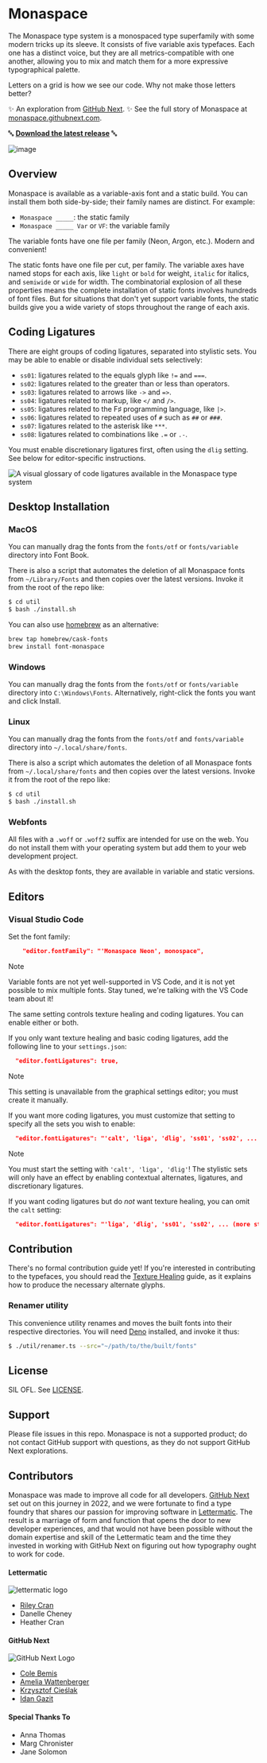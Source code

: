 # Monaspace

The Monaspace type system is a monospaced type superfamily with some modern tricks up its sleeve. It consists of five variable axis typefaces. Each one has a distinct voice, but they are all metrics-compatible with one another, allowing you to mix and match them for a more expressive typographical palette.

Letters on a grid is how we see our code. Why not make those letters better?

✨ An exploration from [GitHub Next](https://githubnext.com). ✨ See the full story of Monaspace at [monaspace.githubnext.com](https://monaspace.githubnext.com).

🔤 **[Download the latest release](https://github.com/githubnext/monaspace/releases/latest)** 🔤

![image](https://github.com/githubnext/monaspace/assets/22723/301020e0-f138-44af-abb1-48efa610be08)


## Overview

Monaspace is available as a variable-axis font and a static build. You can install them both side-by-side; their family names are distinct. For example:

- `Monaspace _____`: the static family
- `Monaspace _____ Var` or `VF`: the variable family

The variable fonts have one file per family (Neon, Argon, etc.). Modern and convenient!

The static fonts have one file per cut, per family. The variable axes have named stops for each axis, like `light` or `bold` for weight, `italic` for italics, and `semiwide` or `wide` for width. The combinatorial explosion of all these properties means the complete installation of static fonts involves hundreds of font files. But for situations that don't yet support variable fonts, the static builds give you a wide variety of stops throughout the range of each axis.

## Coding Ligatures

There are eight groups of coding ligatures, separated into stylistic sets. You may be able to enable or disable individual sets selectively:

* `ss01`: ligatures related to the equals glyph like `!=` and `===`.
* `ss02`: ligatures related to the greater than or less than operators.
* `ss03`: ligatures related to arrows like `->` and `=>`.
* `ss04`: ligatures related to markup, like `</` and `/>`. 
* `ss05`: ligatures related to the F♯ programming language, like `|>`.
* `ss06`: ligatures related to repeated uses of `#` such as `##` or `###`.
* `ss07`: ligatures related to the asterisk like `***`.
* `ss08`: ligatures related to combinations like `.=` or `.-`.

You must enable discretionary ligatures first, often using the `dlig` setting. See below for editor-specific instructions.

![A visual glossary of code ligatures available in the Monaspace type system](https://github.com/githubnext/monaspace/assets/22723/49b4f802-265d-414c-94c0-ec712e3c0ecc)


## Desktop Installation

### MacOS
You can manually drag the fonts from the `fonts/otf` or `fonts/variable` directory into Font Book.

There is also a script that automates the deletion of all Monaspace fonts from `~/Library/Fonts` and then copies over the latest versions. Invoke it from the root of the repo like:

```bash
$ cd util
$ bash ./install.sh
```
You can also use [homebrew](https://brew.sh/) as an alternative:

```bash
brew tap homebrew/cask-fonts
brew install font-monaspace
```

### Windows
You can manually drag the fonts from the `fonts/otf` or `fonts/variable` directory into `C:\Windows\Fonts`. Alternatively, right-click the fonts you want and click Install.

### Linux
You can manually drag the fonts from the `fonts/otf` and `fonts/variable` directory into `~/.local/share/fonts`.

There is also a script which automates the deletion of all Monaspace fonts from `~/.local/share/fonts` and then copies over the latest versions. Invoke it from the root of the repo like:

```bash
$ cd util
$ bash ./install.sh
```

### Webfonts

All files with a `.woff` or `.woff2` suffix are intended for use on the web. You do not install them with your operating system but add them to your web development project.

As with the desktop fonts, they are available in variable and static versions.

## Editors

### Visual Studio Code

Set the font family:

```json
    "editor.fontFamily": "'Monaspace Neon', monospace",
```

> [!NOTE]
> Variable fonts are not yet well-supported in VS Code, and it is not yet possible to mix multiple fonts. Stay tuned, we're talking with the VS Code team about it!

The same setting controls texture healing and coding ligatures. You can enable either or both.

If you only want texture healing and basic coding ligatures, add the following line to your `settings.json`:

```json
  "editor.fontLigatures": true,
```

> [!NOTE]
> This setting is unavailable from the graphical settings editor; you must create it manually.

If you want more coding ligatures, you must customize that setting to specify all the sets you wish to enable:

```json
  "editor.fontLigatures": "'calt', 'liga', 'dlig', 'ss01', 'ss02', ... (more stylistic sets) ...",
```
> [!NOTE]
> You must start the setting with `'calt', 'liga', 'dlig'`! The stylistic sets will only have an effect by enabling contextual alternates, ligatures, and discretionary ligatures.

If you want coding ligatures but do _not_ want texture healing, you can omit the `calt` setting:

```json
  "editor.fontLigatures": "'liga', 'dlig', 'ss01', 'ss02', ... (more stylistic sets) ...",
```

## Contribution

There's no formal contribution guide yet! If you're interested in contributing to the typefaces, you should read the [Texture Healing](https://github.com/githubnext/monaspace/blob/main/docs/Texture%20Healing.md) guide, as it explains how to produce the necessary alternate glyphs.

### Renamer utility

This convenience utility renames and moves the built fonts into their respective directories. You will need [Deno](https://deno.land) installed, and invoke it thus:

```bash
$ ./util/renamer.ts --src="~/path/to/the/built/fonts"
```

## License

SIL OFL. See [LICENSE](https://github.com/githubnext/monaspace/blob/main/LICENSE).

## Support

Please file issues in this repo. Monaspace is not a supported product; do not contact GitHub support with questions, as they do not support GitHub Next explorations.

## Contributors

Monaspace was made to improve all code for all developers. [GitHub Next](https://githubnext.com) set out on this journey in 2022, and we were fortunate to find a type foundry that shares our passion for improving software in [Lettermatic](https://lettermatic.com/). The result is a marriage of form and function that opens the door to new developer experiences, and that would not have been possible without the domain expertise and skill of the Lettermatic team and the time they invested in working with GitHub Next on figuring out how typography ought to work for code.


#### Lettermatic

![lettermatic logo](https://github.com/githubnext/monaspace/assets/22723/36280a3a-ed6f-45a9-8e74-44c9d005794d)

- [Riley Cran](https://github.com/rileycran)
- Danelle Cheney
- Heather Cran

#### GitHub Next

![GitHub Next Logo](https://github.com/githubnext/monaspace/assets/22723/744f8ba3-6dd7-4c67-b7e3-8e7d408d9dd9)

- [Cole Bemis](https://github.com/colebemis)
- [Amelia Wattenberger](https://github.com/wattenberger)
- [Krzysztof Cieślak](https://github.com/krzysztof-cieslak)
- [Idan Gazit](https://github.com/idan)

#### Special Thanks To
- Anna Thomas
- Marg Chronister
- Jane Solomon
